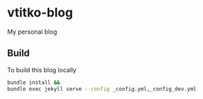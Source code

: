 # vtitko-blog
My personal blog


## Build

To build this blog locally


```bash
bundle install && 
bundle exec jekyll serve --config _config.yml,_config_dev.yml
```


